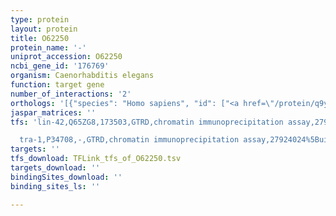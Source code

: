 ```yaml
---
type: protein
layout: protein
title: O62250
protein_name: '-'
uniprot_accession: O62250
ncbi_gene_id: '176769'
organism: Caenorhabditis elegans
function: target gene
number_of_interactions: '2'
orthologs: '[{"species": "Homo sapiens", "id": ["<a href=\"/protein/q9y3d7\">Q9Y3D7</a>"]}, {"species": "Mus musculus", "id": ["<a href=\"/protein/q9cqv1\">Q9CQV1</a>"]}, {"species": "Rattus norvegicus", "id": ["<a href=\"/protein/d3zzv1\">D3ZZV1</a>"]}, {"species": "Drosophila melanogaster", "id": ["<a href=\"/protein/q9vf08\">Q9VF08</a>"]}, {"species": "Danio rerio", "id": ["<a href=\"/protein/a0a0r4ijf5\">A0A0R4IJF5</a>"]}, {"species": "Saccharomyces cerevisiae", "id": ["<a href=\"/protein/p42949\">P42949</a>"]}]'
jaspar_matrices: ''
tfs: 'lin-42,Q65ZG8,173503,GTRD,chromatin immunoprecipitation assay,27924024%5Buid%5D,No

  tra-1,P34708,-,GTRD,chromatin immunoprecipitation assay,27924024%5Buid%5D,No'
targets: ''
tfs_download: TFLink_tfs_of_O62250.tsv
targets_download: ''
bindingSites_download: ''
binding_sites_ls: ''

---
```

